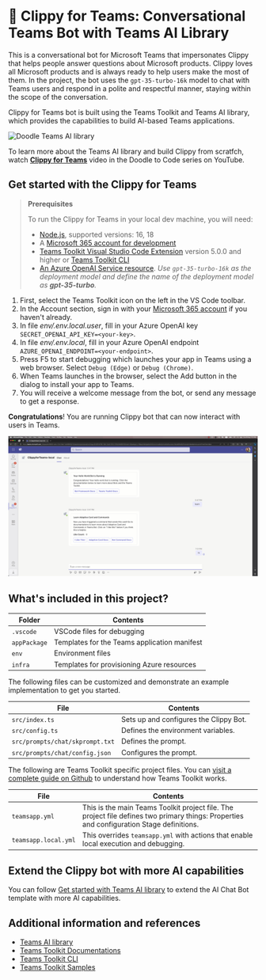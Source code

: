 # 📎 Clippy for Teams: Conversational Teams Bot with Teams AI Library

This is a conversational bot for Microsoft Teams that impersonates Clippy that helps people answer questions about Microsoft products. Clippy loves all Microsoft products and is always ready to help users make the most of them. In the project, the bot uses the `gpt-35-turbo-16k` model to chat with Teams users and respond in a polite and respectful manner, staying within the scope of the conversation.

Clippy for Teams bot is built using the Teams Toolkit and Teams AI library, which provides the capabilities to build AI-based Teams applications. 

![Doodle Teams AI library](https://github.com/aycabas/ClippyforTeams/assets/36196437/31495db6-94bb-4e8c-8e9a-ff939fd91cac)

To learn more about the Teams AI library and build Clippy from scratfch, watch **[Clippy for Teams]()** video in the Doodle to Code series on YouTube.

## Get started with the Clippy for Teams

> **Prerequisites**
>
> To run the Clippy for Teams in your local dev machine, you will need:
>
> - [Node.js](https://nodejs.org/), supported versions: 16, 18
> - A [Microsoft 365 account for development](https://docs.microsoft.com/microsoftteams/platform/toolkit/accounts)
> - [Teams Toolkit Visual Studio Code Extension](https://aka.ms/teams-toolkit) version 5.0.0 and higher or [Teams Toolkit CLI](https://aka.ms/teamsfx-cli)
> - [An Azure OpenAI Service resource](https://learn.microsoft.com/en-us/azure/ai-services/openai/how-to/create-resource?pivots=web-portal#deploy-a-model). 
> *Use `gpt-35-turbo-16k` as the deployment model and define the name of the deployment model as **gpt-35-turbo**.*

1. First, select the Teams Toolkit icon on the left in the VS Code toolbar.
1. In the Account section, sign in with your [Microsoft 365 account](https://docs.microsoft.com/microsoftteams/platform/toolkit/accounts) if you haven't already.
1. In file *env/.env.local.user*, fill in your Azure OpenAI key `SECRET_OPENAI_API_KEY=<your-key>`.
1. In file *env/.env.local*, fill in your Azure OpenAI endpoint `AZURE_OPENAI_ENDPOINT=<your-endpoint>`.
1. Press F5 to start debugging which launches your app in Teams using a web browser. Select `Debug (Edge)` or `Debug (Chrome)`.
1. When Teams launches in the browser, select the Add button in the dialog to install your app to Teams.
1. You will receive a welcome message from the bot, or send any message to get a response.

**Congratulations**! You are running Clippy bot that can now interact with users in Teams.

![Clippy having a chat with a Teams user](Clippy.gif)

## What's included in this project?

| Folder       | Contents                                            |
| - | - |
| `.vscode`    | VSCode files for debugging                          |
| `appPackage` | Templates for the Teams application manifest        |
| `env`        | Environment files                                   |
| `infra`      | Templates for provisioning Azure resources          |

The following files can be customized and demonstrate an example implementation to get you started.

| File                                 | Contents                                           |
| - | - |
|`src/index.ts`| Sets up and configures the Clippy Bot.|
|`src/config.ts`| Defines the environment variables.|
|`src/prompts/chat/skprompt.txt`| Defines the prompt.|
|`src/prompts/chat/config.json`| Configures the prompt.|

The following are Teams Toolkit specific project files. You can [visit a complete guide on Github](https://github.com/OfficeDev/TeamsFx/wiki/Teams-Toolkit-Visual-Studio-Code-v5-Guide#overview) to understand how Teams Toolkit works.

| File                                 | Contents                                           |
| - | - |
|`teamsapp.yml`|This is the main Teams Toolkit project file. The project file defines two primary things:  Properties and configuration Stage definitions. |
|`teamsapp.local.yml`|This overrides `teamsapp.yml` with actions that enable local execution and debugging.|

## Extend the Clippy bot with more AI capabilities

You can follow [Get started with Teams AI library](https://learn.microsoft.com/en-us/microsoftteams/platform/bots/how-to/teams%20conversational%20ai/how-conversation-ai-get-started) to extend the AI Chat Bot template with more AI capabilities.

## Additional information and references
- [Teams AI library](https://aka.ms/teams-ai-library)
- [Teams Toolkit Documentations](https://docs.microsoft.com/microsoftteams/platform/toolkit/teams-toolkit-fundamentals)
- [Teams Toolkit CLI](https://docs.microsoft.com/microsoftteams/platform/toolkit/teamsfx-cli)
- [Teams Toolkit Samples](https://github.com/OfficeDev/TeamsFx-Samples)
